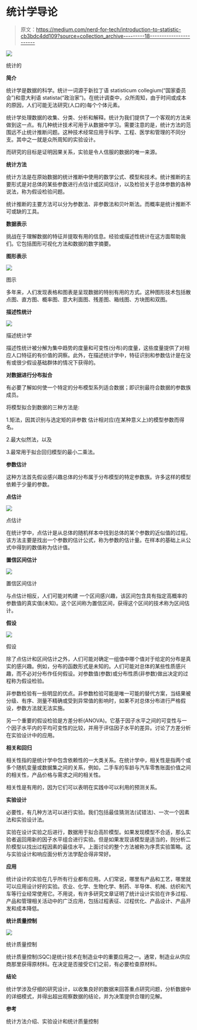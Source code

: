 # 统计学导论

> 原文：<https://medium.com/nerd-for-tech/introduction-to-statistic-cb3bdc4dd109?source=collection_archive---------18----------------------->

![](img/f144e25f546b6529f2350000fe71fc1e.png)

统计的

**简介**

统计学是数据的科学。统计一词源于新拉丁语 statisticum collegium(“国家委员会”)和意大利语 statista(“政治家”)。在统计调查中，众所周知，由于时间或成本的原因，人们可能无法研究(人口的)每个个体元素。

统计学处理数据的收集、分类、分析和解释。统计为我们提供了一个客观的方法来做到这一点。有几种统计技术可用于从数据中学习。需要注意的是，统计方法的范围远不止统计推断问题。这种技术经常应用于科学、工程、医学和管理的不同分支。其中之一就是众所周知的实验设计。

而研究的目标是证明因果关系，实验是令人信服的数据的唯一来源。

**统计方法**

统计方法是在原始数据的统计推断中使用的数学公式、模型和技术。统计推断的主要形式是对总体的某些参数进行点估计或区间估计，以及检验关于总体参数的各种说法，称为假设检验问题。

统计推断的主要方法可以分为参数法、非参数法和贝叶斯法。而概率是统计推断不可或缺的工具。

**数据表示**

挑战在于理解数据的特征并提取有用的信息。经验或描述性统计在这方面帮助我们。它包括图形可视化方法和数据的数字摘要。

**图形表示**

![](img/46f713bf882634281979b352d53a8a99.png)

图示

多年来，人们发现表格和图表是呈现数据的特别有用的方式。这种图形技术包括散点图、直方图、概率图、意大利面图、残差图、箱线图、方块图和双图。

**描述性统计**

![](img/b293230c3855efb638145d8aef910b99.png)

描述统计学

描述性统计被分解为集中趋势的度量和可变性(分布)的度量，这些度量提供了对相应人口特征的有价值的洞察。此外，在描述统计学中，特征识别和参数估计是在没有或很少假设基础群体的情况下获得的。

**对数据进行分布拟合**

有必要了解如何使一个特定的分布模型系列适合数据；即识别最符合数据的参数族成员。

将模型拟合到数据的三种方法是:

1.矩法，因其识别与选定矩的非参数
估计相对应(在某种意义上)的模型参数而得名。

2.最大似然法，以及

3.最常用于拟合回归模型的最小二乘法。

**参数估计**

这种方法首先假设感兴趣总体的分布属于分布模型的特定参数族。许多这样的模型依赖于少量的参数。

**点估计**

![](img/189d08c171ee23e0147c062573b625ba.png)

点估计

在统计学中，点估计是从总体的随机样本中找到总体的某个参数的近似值的过程。该方法主要是找出一个参数的估计公式，称为参数的估计量。在样本的基础上从公式中得到的数值称为估计值。

**置信区间估计**

![](img/7899b4abe7722ffbcccf772d711cbecc.png)

置信区间估计

与点估计相反，人们可能对构建
一个区间感兴趣，该区间包含具有指定高概率的参数值的真实值(未知)。这个区间称为置信区间，获得这个区间的技术称为区间估计。

**假设**

![](img/62e3ad8cfb2ec62f14b909e3c957b4f0.png)

假设

除了点估计和区间估计之外，人们可能对确定一组值中哪个值对于给定的分布是真实的感兴趣。例如，分布的函数形式是未知的。人们可能对总体的某些性质感兴趣，而不必对分布作任何假设。对参数值(参数)或分布性质(非参数)做出决定的过程称为假设检验。

非参数检验有一些明显的优点。非参数检验可能是唯一可能的替代方案，当结果被分级、有序、测量不精确或受到异常值的影响时，如果不对总体分布进行严格假设，参数方法就无法实施。

另一个重要的假设检验是方差分析(ANOVA)。它基于因子水平之间的可变性与一个因子水平内的平均可变性的比较，并用于评估因子水平的差异。讨论了方差分析在实验设计中的应用。

**相关和回归**

相关性指的是统计学中包含依赖性的一大类关系。在统计学中，相关性是指两个或多个随机变量或数据集之间的关系，例如，二手车的车龄与汽车零售账面价值之间的相关性，产品价格与需求之间的相关性。

相关性是有用的，因为它们可以表明在实践中可以利用的预测关系。

**实验设计**

必要性，有几种方法可以进行实验。我们包括最佳猜测法(试错法)、一次一个因素法和实验设计法。

实验在设计实验之后进行，数据用于拟合高阶模型。如果发现模型不合适，那么实验者返回用新的因子水平组合进行实验。但是如果发现该模型是适当的，则分析二阶模型以找出过程因素的最佳水平。上面讨论的整个方法被称为序贯实验策略。这与实验设计和响应面分析方法学配合得非常好。

**应用**

统计设计的实验在几乎所有行业都有应用。人们常说，哪里有产品和工艺，哪里就可以应用设计好的实验。农业、化学、生物化学、制药、半导体、机械、纺织和汽车等行业经常使用它。不用说，有许多研究文章证明了统计设计实验在许多过程、产品和管理相关活动中的广泛应用，包括过程表征、过程优化、产品设计、产品开发和成本降低。

**统计质量控制**

![](img/841205c34fc2465494361e52a43a80d2.png)

统计质量控制

统计质量控制(SQC)是统计技术在制造业中的重要应用之一。通常，制造业从供应商那里获得原材料。在决定是否接受它们之前，有必要检查原材料。

**结论**

统计学涉及仔细的研究设计，以收集良好的数据来回答重点研究问题，分析数据中的详细模式，并得出超出观察数据的结论，并为决策提供合理的见解。

**参考**

统计方法介绍、实验设计和统计质量控制